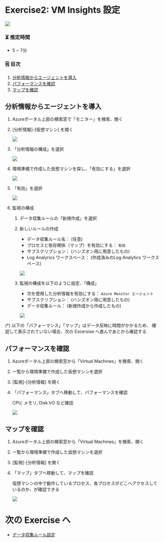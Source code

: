 # Exercise2: VM Insights 設定

![](images/ex02-0000-insight.png)

### ⏳ 推定時間

- 5 ~ 7分

### 🗒️ 目次

1. [分析情報からエージェントを導入](#分析情報からエージェントを導入)
1. [パフォーマンスを確認](#パフォーマンスを確認)
1. [マップを確認](#マップを確認)


## 分析情報からエージェントを導入

1. Azureポータル上部の検索窓で「モニター」を検索、開く

1. [分析情報]-[仮想マシン] を開く

    ![](images/ex01-0201-law.png)

1. 「分析情報の構成」を選択

    ![](images/ex02-0101-insight.png)

1. 環境準備で作成した仮想マシンを探し、「有効にする」を選択

    ![](images/ex02-0102-insight.png)

1. 「有効」を選択

    ![](images/ex02-0103-insight.png)

1. 監視の構成

    1. データ収集ルールの「新規作成」を選択

    1. 新しいルールの作成

        * データ収集ルール名： (任意)
        * プロセスと依存関係（マップ）を有効にする： `有効`
        * サブスクリプション： (ハンズオン用に用意したもの)
        * Log Analyrics ワークスペース： (作成済みのLog Analytics ワークスペース)

        ![](images/ex02-0104-insight.png)

    1. 監視の構成を以下のように設定、「構成」

        * 次を使用した分析情報を有効にする： `Azure Monitor エージェント`
        * サブスクリプション： (ハンズオン用に用意したもの)
        * データ収集ルール： (新規作成から作成したもの)

         ![](images/ex02-0105-insight.png)


(*) 以下の「パフォーマンス」「マップ」はデータ反映に時間がかかるため、
    確認して表示されていない場合、次の Excersise へ進んであとから確認する

## パフォーマンスを確認

1. Azureポータル上部の検索窓から「Virtual Machines」を検索、開く

1. 一覧から環境準備で作成した仮想マシンを選択

1. [監視]-[分析情報] を開く

1. 「パフォーマンス」タブへ移動して、パフォーマンスを確認

    CPU, メモリ, Disk I/O など確認

    ![](images/ex02-0201-performance.png)


## マップを確認

1. Azureポータル上部の検索窓から「Virtual Machines」を検索、開く

1. 一覧から環境準備で作成した仮想マシンを選択

1. [監視]-[分析情報] を開く

1. 「マップ」タブへ移動して、マップを確認

    仮想マシンの中で動作しているプロセス、各プロセスがどこへアクセスしているのか、が確認できる

    ![](images/ex02-0301-map.png)


# 次の Exercise へ

* [データ収集ルール設定](exercise03.md)
